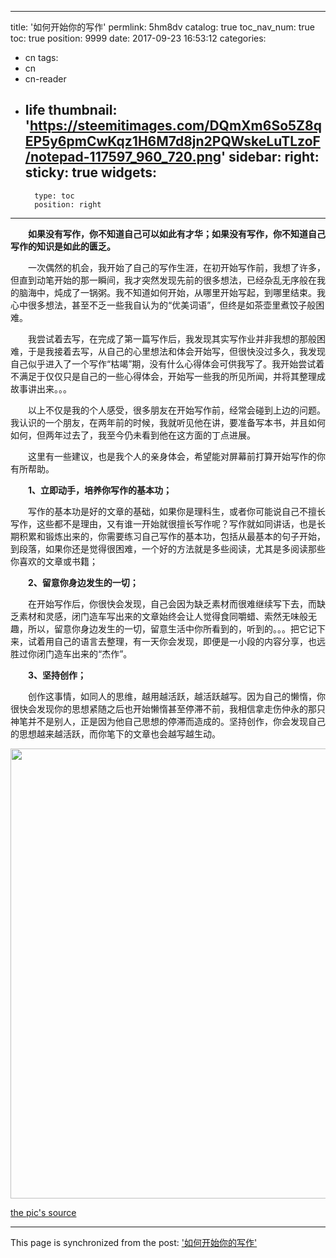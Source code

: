 
---
title: '如何开始你的写作'
permlink: 5hm8dv
catalog: true
toc_nav_num: true
toc: true
position: 9999
date: 2017-09-23 16:53:12
categories:
- cn
tags:
- cn
- cn-reader
- life
thumbnail: 'https://steemitimages.com/DQmXm6So5Z8qEP5y6pmCwKqz1H6M7d8jn2PQWskeLuTLzoF/notepad-117597_960_720.png'
sidebar:
    right:
        sticky: true
widgets:
    -
        type: toc
        position: right
---


<html>
<p>　　<strong>如果没有写作，你不知道自己可以如此有才华；如果没有写作，你不知道自己写作的知识是如此的匮乏。</strong></p>
<p>　　一次偶然的机会，我开始了自己的写作生涯，在初开始写作前，我想了许多，但直到动笔开始的那一瞬间，我才突然发现先前的很多想法，已经杂乱无序般在我的脑海中，炖成了一锅粥。我不知道如何开始，从哪里开始写起，到哪里结束。我心中很多想法，甚至不乏一些我自认为的“优美词语”，但终是如茶壶里煮饺子般困难。</p>
<p>　　我尝试着去写，在完成了第一篇写作后，我发现其实写作业并非我想的那般困难，于是我接着去写，从自己的心里想法和体会开始写，但很快没过多久，我发现自己似乎进入了一个写作“枯竭”期，没有什么心得体会可供我写了。我开始尝试着不满足于仅仅只是自己的一些心得体会，开始写一些我的所见所闻，并将其整理成故事讲出来。。。</p>
<p>　　以上不仅是我的个人感受，很多朋友在开始写作前，经常会碰到上边的问题。我认识的一个朋友，在两年前的时候，我就听见他在讲，要准备写本书，并且如何如何，但两年过去了，我至今仍未看到他在这方面的丁点进展。</p>
<p>　　这里有一些建议，也是我个人的亲身体会，希望能对屏幕前打算开始写作的你有所帮助。</p>
<p>　　<strong>1、立即动手，培养你写作的基本功；</strong></p>
<p>　　写作的基本功是好的文章的基础，如果你是理科生，或者你可能说自己不擅长写作，这些都不是理由，又有谁一开始就很擅长写作呢？写作就如同讲话，也是长期积累和锻炼出来的，你需要练习自己写作的基本功，包括从最基本的句子开始，到段落，如果你还是觉得很困难，一个好的方法就是多些阅读，尤其是多阅读那些你喜欢的文章或书籍；</p>
<p>　　<strong>2、留意你身边发生的一切；</strong></p>
<p>　　在开始写作后，你很快会发现，自己会因为缺乏素材而很难继续写下去，而缺乏素材和灵感，闭门造车写出来的文章始终会让人觉得食同嚼蜡、索然无味般无趣，所以，留意你身边发生的一切，留意生活中你所看到的，听到的。。。把它记下来，试着用自己的语言去整理，有一天你会发现，即便是一小段的内容分享，也远胜过你闭门造车出来的“杰作”。</p>
<p>　　<strong>3、坚持创作；</strong></p>
<p>　　创作这事情，如同人的思维，越用越活跃，越活跃越写。因为自己的懒惰，你很快会发现你的思想紧随之后也开始懒惰甚至停滞不前，我相信拿走伤仲永的那只神笔并不是别人，正是因为他自己思想的停滞而造成的。坚持创作，你会发现自己的思想越来越活跃，而你笔下的文章也会越写越生动。</p>
<p><img src="https://steemitimages.com/DQmXm6So5Z8qEP5y6pmCwKqz1H6M7d8jn2PQWskeLuTLzoF/notepad-117597_960_720.png" width="676" height="720"/></p>
<p><a href="https://pixabay.com/zh/%E8%AE%B0%E4%BA%8B%E6%9C%AC-%E5%A4%87%E5%BF%98%E5%BD%95-%E9%93%85%E7%AC%94-%E5%86%99%E4%BD%9C-%E8%AF%B7%E6%B3%A8%E6%84%8F-%E4%BD%9C%E8%80%85-%E5%8F%91%E5%B8%83-%E7%BA%B8-%E6%B4%BB%E9%A1%B5-117597/">the pic's source</a></p>
</html>

- - -

This page is synchronized from the post: ['如何开始你的写作'](https://steemit.com/@rivalhw/5hm8dv)
